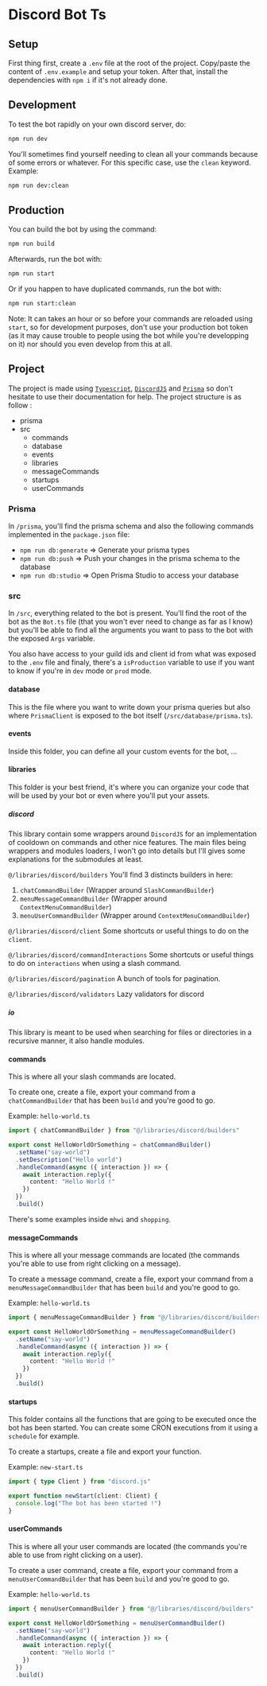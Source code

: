 # Discord Bot Ts

## Setup
First thing first, create a `.env` file at the root of the project.
Copy/paste the content of `.env.example` and setup your token.
After that, install the dependencies with `npm i` if it's not already done.

## Development

To test the bot rapidly on your own discord server, do:
```bash
npm run dev
```

You'll sometimes find yourself needing to clean all your commands because of some errors or whatever. For this specific case, use the `clean` keyword.
Example:
```bash
npm run dev:clean
```

## Production

You can build the bot by using the command:
```bash
npm run build
```

Afterwards, run the bot with:
```bash
npm run start
```

Or if you happen to have duplicated commands, run the bot with:
```bash
npm run start:clean
```

Note: It can takes an hour or so before your commands are reloaded using `start`, so for development purposes, don't use your production bot token (as it may cause trouble to people using the bot while you're developping on it) nor should you even develop from this at all.

## Project

The project is made using [`Typescript`](https://www.typescriptlang.org/docs/handbook/typescript-from-scratch.html), [`DiscordJS`](https://discordjs.guide/) and [`Prisma`](https://www.prisma.io/docs/orm/overview/introduction) so don't hesitate to use their documentation for help.
The project structure is as follow :
- prisma
- src
  - commands
  - database
  - events
  - libraries
  - messageCommands
  - startups
  - userCommands

### Prisma

In `/prisma`, you'll find the prisma schema and also the following commands implemented in the `package.json` file:
- `npm run db:generate` => Generate your prisma types
- `npm run db:push` => Push your changes in the prisma schema to the database
- `npm run db:studio` => Open Prisma Studio to access your database

### src

In `/src`, everything related to the bot is present. You'll find the root of the bot as the `Bot.ts` file (that you won't ever need to change as far as I know) but you'll be able to find all the arguments you want to pass to the bot with the exposed `Args` variable.

You also have access to your guild ids and client id from what was exposed to the `.env` file and finaly, there's a `isProduction` variable to use if you want to know if you're in `dev` mode or `prod` mode.

#### database

This is the file where you want to write down your prisma queries but also where `PrismaClient` is exposed to the bot itself (`/src/database/prisma.ts`).

#### events

Inside this folder, you can define all your custom events for the bot, ...

#### libraries

This folder is your best friend, it's where you can organize your code that will be used by your bot or even where you'll put your assets.

##### discord

This library contain some wrappers around `DiscordJS` for an implementation of cooldown on commands and other nice features.
The main files being wrappers and modules loaders, I won't go into details but I'll gives some explanations for the submodules at least.

`@/libraries/discord/builders`
You'll find 3 distincts builders in here:
1. `chatCommandBuilder` (Wrapper around `SlashCommandBuilder`)
2. `menuMessageCommandBuilder` (Wrapper around `ContextMenuCommandBuilder`)
3. `menuUserCommandBuilder` (Wrapper around `ContextMenuCommandBuilder`)

`@/libraries/discord/client`
Some shortcuts or useful things to do on the `client`.

`@/libraries/discord/commandInteractions`
Some shortcuts or useful things to do on `interactions` when using a slash command.

`@/libraries/discord/pagination`
A bunch of tools for pagination.

`@/libraries/discord/validators`
Lazy validators for discord

##### io

This library is meant to be used when searching for files or directories in a recursive manner, it also handle modules.

#### commands

This is where all your slash commands are located.

To create one, create a file, export your command from a `chatCommandBuilder` that has been `build` and you're good to go.

Example: `hello-world.ts`
```ts
import { chatCommandBuilder } from "@/libraries/discord/builders"

export const HelloWorldOrSomething = chatCommandBuilder()
  .setName("say-world")
  .setDescription("Hello world")
  .handleCommand(async ({ interaction }) => {    
    await interaction.reply({
      content: "Hello World !"
    })
  })
  .build()
```

There's some examples inside `mhwi` and `shopping`.

#### messageCommands

This is where all your message commands are located (the commands you're able to use from right clicking on a message).

To create a message command, create a file, export your command from a `menuMessageCommandBuilder` that has been `build` and you're good to go.

Example: `hello-world.ts`
```ts
import { menuMessageCommandBuilder } from "@/libraries/discord/builders"

export const HelloWorldOrSomething = menuMessageCommandBuilder()
  .setName("say-world")
  .handleCommand(async ({ interaction }) => {    
    await interaction.reply({
      content: "Hello World !"
    })
  })
  .build()
```

#### startups

This folder contains all the functions that are going to be executed once the bot has been started. You can create some CRON executions from it using a `schedule` for example.

To create a startups, create a file and export your function.

Example: `new-start.ts`
```ts
import { type Client } from "discord.js"

export function newStart(client: Client) {
  console.log("The bot has been started !")
}
```

#### userCommands

This is where all your user commands are located (the commands you're able to use from right clicking on a user).

To create a user command, create a file, export your command from a `menuUserCommandBuilder` that has been `build` and you're good to go.

Example: `hello-world.ts`
```ts
import { menuUserCommandBuilder } from "@/libraries/discord/builders"

export const HelloWorldOrSomething = menuUserCommandBuilder()
  .setName("say-world")
  .handleCommand(async ({ interaction }) => {    
    await interaction.reply({
      content: "Hello World !"
    })
  })
  .build()
```
